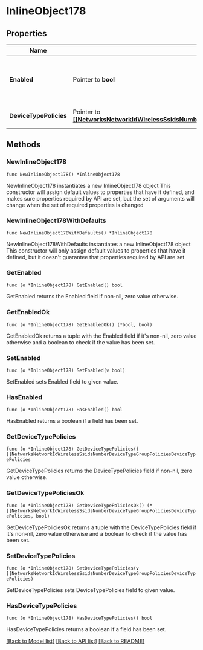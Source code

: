 # InlineObject178

## Properties

Name | Type | Description | Notes
------------ | ------------- | ------------- | -------------
**Enabled** | Pointer to **bool** | If true, the SSID device type group policies are enabled. | [optional] 
**DeviceTypePolicies** | Pointer to [**[]NetworksNetworkIdWirelessSsidsNumberDeviceTypeGroupPoliciesDeviceTypePolicies**](NetworksNetworkIdWirelessSsidsNumberDeviceTypeGroupPoliciesDeviceTypePolicies.md) | List of device type policies. | [optional] 

## Methods

### NewInlineObject178

`func NewInlineObject178() *InlineObject178`

NewInlineObject178 instantiates a new InlineObject178 object
This constructor will assign default values to properties that have it defined,
and makes sure properties required by API are set, but the set of arguments
will change when the set of required properties is changed

### NewInlineObject178WithDefaults

`func NewInlineObject178WithDefaults() *InlineObject178`

NewInlineObject178WithDefaults instantiates a new InlineObject178 object
This constructor will only assign default values to properties that have it defined,
but it doesn't guarantee that properties required by API are set

### GetEnabled

`func (o *InlineObject178) GetEnabled() bool`

GetEnabled returns the Enabled field if non-nil, zero value otherwise.

### GetEnabledOk

`func (o *InlineObject178) GetEnabledOk() (*bool, bool)`

GetEnabledOk returns a tuple with the Enabled field if it's non-nil, zero value otherwise
and a boolean to check if the value has been set.

### SetEnabled

`func (o *InlineObject178) SetEnabled(v bool)`

SetEnabled sets Enabled field to given value.

### HasEnabled

`func (o *InlineObject178) HasEnabled() bool`

HasEnabled returns a boolean if a field has been set.

### GetDeviceTypePolicies

`func (o *InlineObject178) GetDeviceTypePolicies() []NetworksNetworkIdWirelessSsidsNumberDeviceTypeGroupPoliciesDeviceTypePolicies`

GetDeviceTypePolicies returns the DeviceTypePolicies field if non-nil, zero value otherwise.

### GetDeviceTypePoliciesOk

`func (o *InlineObject178) GetDeviceTypePoliciesOk() (*[]NetworksNetworkIdWirelessSsidsNumberDeviceTypeGroupPoliciesDeviceTypePolicies, bool)`

GetDeviceTypePoliciesOk returns a tuple with the DeviceTypePolicies field if it's non-nil, zero value otherwise
and a boolean to check if the value has been set.

### SetDeviceTypePolicies

`func (o *InlineObject178) SetDeviceTypePolicies(v []NetworksNetworkIdWirelessSsidsNumberDeviceTypeGroupPoliciesDeviceTypePolicies)`

SetDeviceTypePolicies sets DeviceTypePolicies field to given value.

### HasDeviceTypePolicies

`func (o *InlineObject178) HasDeviceTypePolicies() bool`

HasDeviceTypePolicies returns a boolean if a field has been set.


[[Back to Model list]](../README.md#documentation-for-models) [[Back to API list]](../README.md#documentation-for-api-endpoints) [[Back to README]](../README.md)


